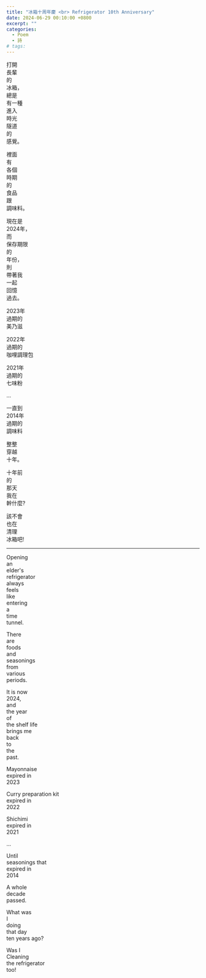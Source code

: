 ```yaml
---
title: "冰箱十周年慶 <br> Refrigerator 10th Anniversary"
date: 2024-06-29 00:10:00 +0800
excerpt: ""
categories:
  - Poem
  - 詩
# tags:
---
```


打開  
長輩  
的  
冰箱，  
總是  
有一種  
進入  
時光  
隧道  
的  
感覺。

裡面  
有  
各個  
時期  
的  
食品  
跟  
調味料。

現在是  
2024年，  
而  
保存期限  
的  
年份，  
則  
帶著我  
一起  
回憶  
過去。

2023年  
過期的  
美乃滋

2022年  
過期的  
咖哩調理包

2021年  
過期的  
七味粉

...

一直到  
2014年  
過期的  
調味料

整整  
穿越  
十年。

十年前  
的  
那天  
我在  
幹什麼?

該不會  
也在  
清理  
冰箱吧!

---

Opening  
an  
elder's  
refrigerator  
always  
feels  
like  
entering  
a  
time  
tunnel.

There  
are  
foods  
and  
seasonings  
from  
various  
periods.

It is now  
2024,  
and  
the year  
of  
the shelf life  
brings me  
back  
to  
the  
past.

Mayonnaise  
expired in  
2023

Curry preparation kit  
expired in  
2022

Shichimi  
expired in  
2021

...

Until  
seasonings that  
expired in  
2014

A whole  
decade  
passed.

What was  
I  
doing  
that day  
ten years ago?

Was I  
Cleaning  
the refrigerator  
too!

